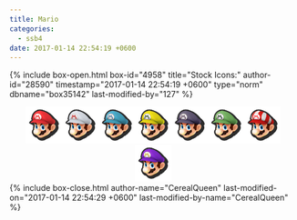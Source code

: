 ```yaml
---
title: Mario
categories:
  - ssb4
date: 2017-01-14 22:54:19 +0600
---
```

{% include box-open.html box-id="4958" title="Stock Icons:" author-id="28590" timestamp="2017-01-14 22:54:19 +0600" type="norm" dbname="box35142" last-modified-by="127" %}
<center><img src="Stock_1.png" /><img src="Stock_2.png" /><img src="Stock_3.png" /><img src="Stock_4.png" /><img src="Stock_5.png" /><img src="Stock_6.png" /><img src="Stock_7.png" /><img src="Stock_8.png" /></center>
{% include box-close.html author-name="CerealQueen" last-modified-on="2017-01-14 22:54:29 +0600" last-modified-by-name="CerealQueen" %}
